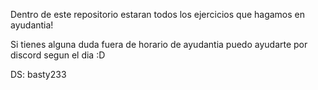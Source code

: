 Dentro de este repositorio estaran todos los ejercicios que hagamos en ayudantia!

Si tienes alguna duda fuera de horario de ayudantia puedo ayudarte por discord segun el dia :D

DS: basty233
